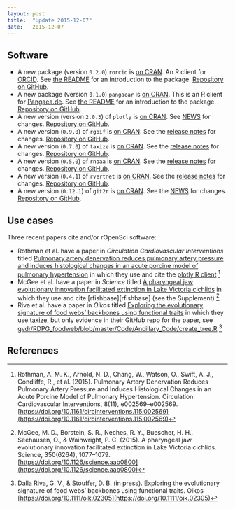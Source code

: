 ```yaml
---
layout: post
title:  "Update 2015-12-07"
date:   2015-12-07
---
```


## Software

* A new package (version `0.2.0`) `rorcid` is [on CRAN](http://cran.rstudio.com/web/packages/rorcid). An R client for [ORCID](http://orcid.org/). See [the README](https://github.com/ropensci/rorcid#rorcid) for an introduction to the package. [Repository on GitHub][rorcid].
* A new package (version `0.1.0`) `pangaear` is [on CRAN](http://cran.rstudio.com/web/packages/pangaear). This is an R client for [Pangaea.de](Pangaea.de). See [the README](https://github.com/ropensci/pangaear#pangaear) for an introduction to the package. [Repository on GitHub][pangaear].
* A new version (version `2.0.3`) of `plotly` is [on CRAN][plotlycran]. See [NEWS](https://cran.rstudio.com/web/packages/plotly/NEWS) for changes. [Repository on GitHub](https://github.com/ropensci/plotly).
* A new version (`0.9.0`) of `rgbif` is [on CRAN](http://cran.rstudio.com/web/packages/rgbif). See the [release notes](https://github.com/ropensci/rgbif/releases/tag/v0.9.0) for changes. [Repository on GitHub][rgbif].
* A new version (`0.7.0`) of `taxize` is [on CRAN](http://cran.rstudio.com/web/packages/taxize). See the [release notes](https://github.com/ropensci/taxize/releases/tag/v0.7.0) for changes. [Repository on GitHub][taxize].
* A new version (`0.5.0`) of `rnoaa` is [on CRAN](http://cran.rstudio.com/web/packages/rnoaa). See the [release notes](https://github.com/ropensci/rnoaa/releases/tag/v0.5.0) for changes. [Repository on GitHub][rnoaa].
* A new version (`0.4.1`) of `rvertnet` is [on CRAN](http://cran.rstudio.com/web/packages/rvertnet). See the [release notes](https://github.com/ropensci/rvertnet/releases/tag/v0.4.1) for changes. [Repository on GitHub][rvertnet].
* A new version (`0.12.1`) of `git2r` is [on CRAN](http://cran.rstudio.com/web/packages/git2r). See the [NEWS](https://cran.rstudio.com/web/packages/git2r/NEWS) for changes. [Repository on GitHub][git2r].

## Use cases

Three recent papers cite and/or rOpenSci software:

* Rothman et al. have a paper in _Circulation Cardiovascular Interventions_ titled [Pulmonary artery denervation reduces pulmonary artery pressure and induces histological changes in an acute porcine model of pulmonary hypertension][rothman] in which they use and cite the [plotly R client][plotly] [^1]
* McGee et al. have a paper in _Science_ titled [A pharyngeal jaw evolutionary innovation facilitated extinction in Lake Victoria cichlids][mcgee] in which they use and cite [rfishbase][rfishbase] (see the Supplement) [^2]
* Riva et al. have a paper in _Oikos_ titled [Exploring the evolutionary signature of food webs’ backbones using functional traits][riva] in which they use [taxize][taxize], but only evidence in their GitHub repo for the paper, see [gvdr/RDPG_foodweb/blob/master/Code/Ancillary_Code/create_tree.R][rivagithub] [^3]

[plotlycran]: https://cran.rstudio.com/web/packages/plotly/
[plotly]: https://github.com/ropensci/plotly
[taxize]: https://github.com/ropensci/taxize
[rgbif]: https://github.com/ropensci/rgbif
[rnoaa]: https://github.com/ropensci/rnoaa
[rvertnet]: https://github.com/ropensci/rvertnet
[git2r]: https://github.com/ropensci/git2r
[pangaear]: https://github.com/ropensci/pangaear
[rorcid]: https://github.com/ropensci/rorcid
[rothman]: http://circinterventions.ahajournals.org/content/8/11/e002569.short
[mcgee]: http://www.sciencemag.org/content/350/6264/1077.short
[riva]: http://onlinelibrary.wiley.com/doi/10.1111/oik.02305/abstract
[rivagithub]: https://github.com/gvdr/RDPG_foodweb/blob/master/Code/Ancillary_Code/create_tree.R

## References

[^1]: Rothman, A. M. K., Arnold, N. D., Chang, W., Watson, O., Swift, A. J., Condliffe, R., et al. (2015). Pulmonary Artery Denervation Reduces Pulmonary Artery Pressure and Induces Histological Changes in an Acute Porcine Model of Pulmonary Hypertension. Circulation: Cardiovascular Interventions, 8(11), e002569–e002569. [https://doi.org/10.1161/circinterventions.115.002569](https://doi.org/10.1161/circinterventions.115.002569)
[^2]: McGee, M. D., Borstein, S. R., Neches, R. Y., Buescher, H. H., Seehausen, O., & Wainwright, P. C. (2015). A pharyngeal jaw evolutionary innovation facilitated extinction in Lake Victoria cichlids. Science, 350(6264), 1077–1079. [https://doi.org/10.1126/science.aab0800](https://doi.org/10.1126/science.aab0800)
[^3]: Dalla Riva, G. V., & Stouffer, D. B. (in press). Exploring the evolutionary signature of food webs’ backbones using functional traits. Oikos [https://doi.org/10.1111/oik.02305](https://doi.org/10.1111/oik.02305)
